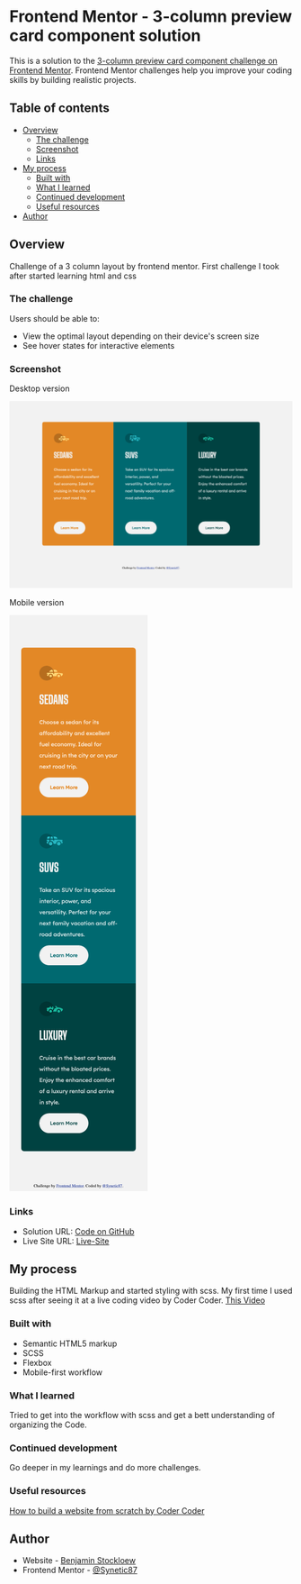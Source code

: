 # Frontend Mentor - 3-column preview card component solution

This is a solution to the [3-column preview card component challenge on Frontend Mentor](https://www.frontendmentor.io/challenges/3column-preview-card-component-pH92eAR2-). Frontend Mentor challenges help you improve your coding skills by building realistic projects.

## Table of contents

- [Overview](#overview)
  - [The challenge](#the-challenge)
  - [Screenshot](#screenshot)
  - [Links](#links)
- [My process](#my-process)
  - [Built with](#built-with)
  - [What I learned](#what-i-learned)
  - [Continued development](#continued-development)
  - [Useful resources](#useful-resources)
- [Author](#author)

## Overview

Challenge of a 3 column layout by frontend mentor.
First challenge I took after started learning html and css

### The challenge

Users should be able to:

- View the optimal layout depending on their device's screen size
- See hover states for interactive elements

### Screenshot

Desktop version

![desktop-version](/screenshot/desktop-view.png)

Mobile version

![mobile-version](/screenshot/mobile-view.png)

### Links

- Solution URL: [Code on GitHub](https://github.com/Synetic87/Frontend-Mentor---3-column-preview-card-component)
- Live Site URL: [Live-Site](https://your-live-site-url.com)

## My process

Building the HTML Markup and started styling
with scss. My first time I used scss after seeing it at a live coding video by Coder Coder. [This Video](https://youtube.com/playlist?list=PLUWqFDiirlsuYscECzks6zIZWr_Cfcx9k)

### Built with

- Semantic HTML5 markup
- SCSS
- Flexbox
- Mobile-first workflow

### What I learned

Tried to get into the workflow with scss and get a bett understanding of organizing the Code.

### Continued development

Go deeper in my learnings and do more challenges.

### Useful resources

[How to build a website from scratch by Coder Coder](https://youtube.com/playlist?list=PLUWqFDiirlsuYscECzks6zIZWr_Cfcx9k)

## Author

- Website - [Benjamin Stockloew](https://github.com/Synetic87)
- Frontend Mentor - [@Synetic87](https://www.frontendmentor.io/profile/Synetic87)
